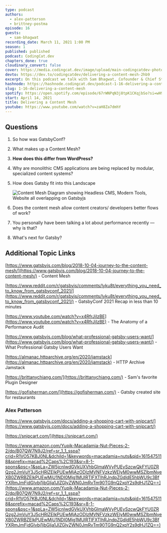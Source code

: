 ```yaml
---
type: podcast
authors:
  - alex-patterson
  - brittney-postma
episode: 16
guests:
  - sam-bhagwat
recording_date: March 11, 2021 1:00 PM
season: 1
published: published
podcast: CodingCat.dev
chapters_done: true
cloudinary_convert: false
cover: https://media.codingcat.dev/image/upload/main-codingcatdev-photo/hn8dumtsubllbz9xyqh6.png
devto: https://dev.to/codingcatdev/delivering-a-content-mesh-2hb9
excerpt: On this podcast we talk with Sam Bhagwat, Cofounder & Chief Strategy Officer at Gatsby. We dive into Gatsby 3.0 and why Jamstack is allowing us
hashnode: https://hashnode.codingcat.dev/podcast-1-16-delivering-a-content-mesh
slug: 1-16-delivering-a-content-mesh
spotify: https://open.spotify.com/episode/67rWNPqN3j8tpK1CKqjbSo?si=wH9kHvtgQiKW08xFBLD0oA
start: April 14, 2021
title: Delivering a Content Mesh
youtube: https://www.youtube.com/watch?v=zaH8Za7dmhY
---
```


## Questions

1. So how was GatsbyConf?
2. What makes up a Content Mesh?
3. **How does this differ from WordPress?**
4. Why are monolithic CMS applications are being replaced by modular, specialized content systems?
5. How does Gatsby fit into this Landscape

   ![Content Mesh Diagram showing Headless CMS, Modern Tools, Website all overlapping on Gatsbyjs](https://media.codingcat.dev/image/upload/v1683928952/main-codingcatdev-photo/27a50072b037762955d4dd41cc1c2c7675e342cfd36a446a7b6756b921815c9b.png)

6. Does the content mesh allow content creators/ developers better flows of work?
7. You personally have been talking a lot about performance recently — why is that?
8. What's next for Gatsby?

## Additional Topic Links

[https://www.gatsbyjs.com/blog/2018-10-04-journey-to-the-content-mesh/](https://www.gatsbyjs.com/blog/2018-10-04-journey-to-the-content-mesh/) - Content Mesh

[https://www.reddit.com/r/gatsbyjs/comments/lyku8t/everything_you_need_to_know_from_gatsbyconf_2021/](https://www.reddit.com/r/gatsbyjs/comments/lyku8t/everything_you_need_to_know_from_gatsbyconf_2021/) - GatsbyConf 2021 Recap in less than 10 minutes

[https://www.youtube.com/watch?v=x4RfrJiIzBE](https://www.youtube.com/watch?v=x4RfrJiIzBE) - The Anatomy of a Performance Audit

[https://www.gatsbyjs.com/blog/what-professional-gatsby-users-want/](https://www.gatsbyjs.com/blog/what-professional-gatsby-users-want/) - What Professional Gatsby Users Want

[https://almanac.httparchive.org/en/2020/jamstack](https://almanac.httparchive.org/en/2020/jamstack) - HTTP Archive Jamstack

[https://brittanychiang.com/](https://brittanychiang.com/) - Sam's favorite Plugin Designer

[https://gofisherman.com/](https://gofisherman.com/) - Gatsby created site for restaurants

### Alex Patterson

[https://www.gatsbyjs.com/docs/adding-a-shopping-cart-with-snipcart/](https://www.gatsbyjs.com/docs/adding-a-shopping-cart-with-snipcart/)

[https://snipcart.com/](https://snipcart.com/)

[https://www.amazon.com/Yupik-Macadamia-Nut-Pieces-2-2/dp/B07QW7N9J2/ref=sr_1_1_sspa?crid=R1VO57KBJ0NL&dchild=1&keywords=macadamia+nuts&qid=1615475118&sprefix=macad%2Caps%2C193&sr=8-1-spons&psc=1&spLa=ZW5jcnlwdGVkUXVhbGlmaWVyPUEySzcwQkFYU0ZRQzg2JmVuY3J5cHRlZElkPUEwMjAzODIzMVNFVzkzWEIyM0wwMSZlbmNyeXB0ZWRBZElkPUEwMjU1NDI0Mjg1MUlRTlFXTlhRJndpZGdldE5hbWU9c3BfYXRmJmFjdGlvbj1jbGlja1JlZGlyZWN0JmRvTm90TG9nQ2xpY2s9dHJ1ZQ==](https://www.amazon.com/Yupik-Macadamia-Nut-Pieces-2-2/dp/B07QW7N9J2/ref=sr_1_1_sspa?crid=R1VO57KBJ0NL&dchild=1&keywords=macadamia+nuts&qid=1615475118&sprefix=macad%2Caps%2C193&sr=8-1-spons&psc=1&spLa=ZW5jcnlwdGVkUXVhbGlmaWVyPUEySzcwQkFYU0ZRQzg2JmVuY3J5cHRlZElkPUEwMjAzODIzMVNFVzkzWEIyM0wwMSZlbmNyeXB0ZWRBZElkPUEwMjU1NDI0Mjg1MUlRTlFXTlhRJndpZGdldE5hbWU9c3BfYXRmJmFjdGlvbj1jbGlja1JlZGlyZWN0JmRvTm90TG9nQ2xpY2s9dHJ1ZQ==)
